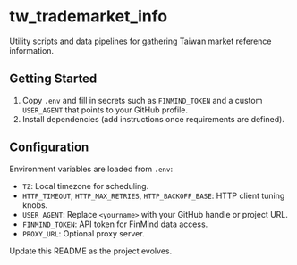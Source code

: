 # tw_trademarket_info

Utility scripts and data pipelines for gathering Taiwan market reference information.

## Getting Started
1. Copy `.env` and fill in secrets such as `FINMIND_TOKEN` and a custom `USER_AGENT` that points to your GitHub profile.
2. Install dependencies (add instructions once requirements are defined).

## Configuration
Environment variables are loaded from `.env`:

- `TZ`: Local timezone for scheduling.
- `HTTP_TIMEOUT`, `HTTP_MAX_RETRIES`, `HTTP_BACKOFF_BASE`: HTTP client tuning knobs.
- `USER_AGENT`: Replace `<yourname>` with your GitHub handle or project URL.
- `FINMIND_TOKEN`: API token for FinMind data access.
- `PROXY_URL`: Optional proxy server.

Update this README as the project evolves.
